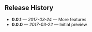 ## Release History

- **0.0.1** &mdash; *2017-03-24* &mdash; More features
- **0.0.0** &mdash; *2017-03-22* &mdash; Initial preview
